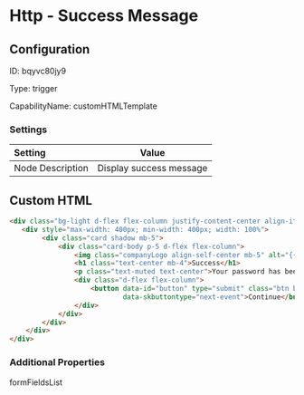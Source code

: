 # Http - Success Message
## Configuration
ID:  bqyvc80jy9

Type: trigger 

CapabilityName: customHTMLTemplate

### Settings
| Setting | Value  |
| :------------------------ | ---------------------------------------- |
| Node Description | Display success message | }
 


## Custom HTML
```html
<div class="bg-light d-flex flex-column justify-content-center align-items-center position-absolute top-0 start-0 bottom-0 end-0 overflow-auto">
   <div style="max-width: 400px; min-width: 400px; width: 100%">
        <div class="card shadow mb-5">
            <div class="card-body p-5 d-flex flex-column">
                <img class="companyLogo align-self-center mb-5" alt="{{global.variables.companyName}}" />
                <h1 class="text-center mb-4">Success</h1>
                <p class="text-muted text-center">Your password has been successfully updated.</p>
                <div class="d-flex flex-column">
                    <button data-id="button" type="submit" class="btn btn-primary mb-3" data-skcomponent="skbutton"
                            data-skbuttontype="next-event">Continue</button>
                </div>
            </div>
        </div>
    </div>
</div>
```


### Additional Properties
formFieldsList
 ```json 

```



